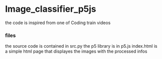 # Image_classifier_p5js


the code is inspired from one of Coding train videos


### files
the source code is contained in src.py
the p5 library is in p5.js
index.html is a simple html page that displayes the images with the processed infos
